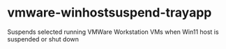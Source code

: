# vmware-winhostsuspend-trayapp
Suspends selected running VMWare Workstation VMs when Win11 host is suspended or shut down
